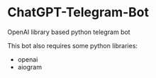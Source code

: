 # ChatGPT-Telegram-Bot
OpenAI library based python telegram bot

This bot also requires some python libraries:
- openai
- aiogram
